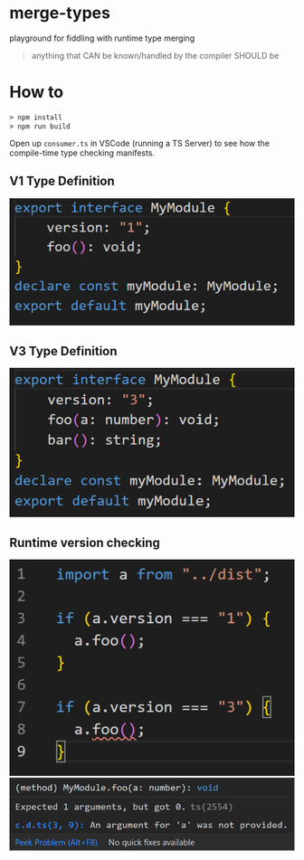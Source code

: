 # merge-types

playground for fiddling with runtime type merging

> anything that CAN be known/handled by the compiler SHOULD be

# How to

```
> npm install
> npm run build
```

Open up `consumer.ts` in VSCode (running a TS Server) to see how the compile-time type checking manifests.

## V1 Type Definition

![](./docs/assets/merged-types-error-v1-definition.png)

## V3 Type Definition

![](./docs/assets/merged-types-error-v3-definition.png)

## Runtime version checking

![](./docs/assets/merged-types-error.png)
![](./docs/assets/merged-types-error-description.png)

